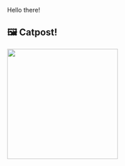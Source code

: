 Hello there!



## 🖼️ Catpost!

<sub>
    <img src="https://cdn2.thecatapi.com/images/a2p.jpg" height="256">
</sub>

